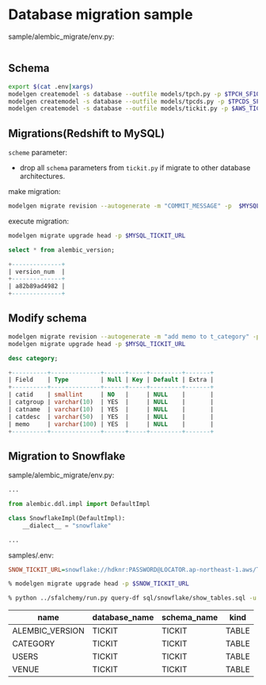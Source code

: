 # Database migration sample
sample/alembic_migrate/env.py:

~~~py


~~~

## Schema 

~~~bash
export $(cat .env|xargs)
modelgen createmodel -s database --outfile models/tpch.py -p $TPCH_SF10_URL -a
modelgen createmodel -s database --outfile models/tpcds.py -p $TPCDS_SF10TCL_URL -a
modelgen createmodel -s database --outfile models/tickit.py -p $AWS_TICKIT_URL -a --schema tickit
~~~

## Migrations(Redshift to MySQL)

`scheme` parameter:

- drop all `schema` parameters from `tickit.py` if migrate to other database architectures.


make migration:

~~~bash
modelgen migrate revision --autogenerate -m "COMMIT_MESSAGE" -p  $MYSQL_TICKIT_URL
~~~

execute migration:

~~~bash
modelgen migrate upgrade head -p $MYSQL_TICKIT_URL
~~~

~~~sql
select * from alembic_version;

+--------------+
| version_num  |
+--------------+
| a82b89ad4982 |
+--------------+
~~~

## Modify schema

~~~bash
modelgen migrate revision --autogenerate -m "add memo to t_category" -p  $MYSQL_TICKIT_URL
modelgen migrate upgrade head -p $MYSQL_TICKIT_URL
~~~

~~~sql
desc category;

+----------+--------------+------+-----+---------+-------+
| Field    | Type         | Null | Key | Default | Extra |
+----------+--------------+------+-----+---------+-------+
| catid    | smallint     | NO   |     | NULL    |       |
| catgroup | varchar(10)  | YES  |     | NULL    |       |
| catname  | varchar(10)  | YES  |     | NULL    |       |
| catdesc  | varchar(50)  | YES  |     | NULL    |       |
| memo     | varchar(100) | YES  |     | NULL    |       |
+----------+--------------+------+-----+---------+-------+
~~~


## Migration to Snowflake

sample/alembic_migrate/env.py:

~~~py
...

from alembic.ddl.impl import DefaultImpl

class SnowflakeImpl(DefaultImpl):
    __dialect__ = "snowflake"

...
~~~

samples/.env:

~~~ini
SNOW_TICKIT_URL=snowflake://hdknr:PASSWORD@LOCATOR.ap-northeast-1.aws/TICKIT/TICKIT?warehouse=COMPUTE_WH&role=ACCOUNTADMIN&numpy=True
~~~

~~~bash
% modelgen migrate upgrade head -p $SNOW_TICKIT_URL
~~~


~~~bash
% python ../sfalchemy/run.py query-df sql/snowflake/show_tables.sql -u SNOW_TICKIT_URL
~~~


| name            | database_name | schema_name | kind  |
| --------------- | ------------- | ----------- | ----- |
| ALEMBIC_VERSION | TICKIT        | TICKIT      | TABLE |
| CATEGORY        | TICKIT        | TICKIT      | TABLE |
| USERS           | TICKIT        | TICKIT      | TABLE |
| VENUE           | TICKIT        | TICKIT      | TABLE |
